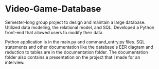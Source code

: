 # Video-Game-Database
Semester-long group project to design and maintain a large database. Utilized data modeling, the relational model, and SQL. Developed a Python front-end that allowed users to modify their data. 

Python application is in the main.py and command_entry.py files.
SQL statements and other documentation like the database's EER diagram and reduction to tables are in the documentation folder. The documentation folder also contains a presentation on the project that I made for an interview.
